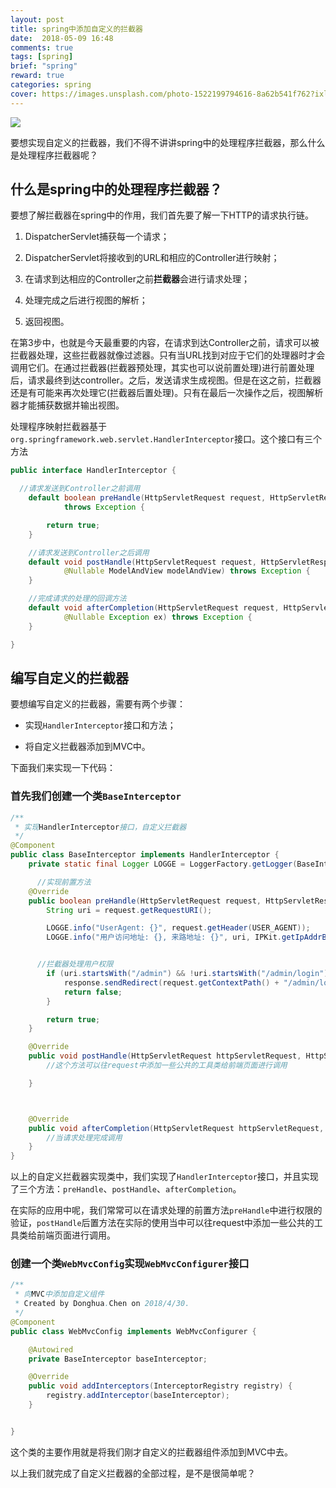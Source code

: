 ```yaml
---
layout: post
title: spring中添加自定义的拦截器
date:  2018-05-09 16:48
comments: true
tags: [spring]
brief: "spring"
reward: true
categories: spring
cover: https://images.unsplash.com/photo-1522199794616-8a62b541f762?ixlib=rb-0.3.5&ixid=eyJhcHBfaWQiOjEyMDd9&s=71b5877630deb9ab5996f91cc61b43f7&auto=format&fit=crop&w=2104&q=80
---
```



![](https://images.unsplash.com/photo-1522199794616-8a62b541f762?ixlib=rb-0.3.5&ixid=eyJhcHBfaWQiOjEyMDd9&s=71b5877630deb9ab5996f91cc61b43f7&auto=format&fit=crop&w=2104&q=80)


要想实现自定义的拦截器，我们不得不讲讲spring中的处理程序拦截器，那么什么是处理程序拦截器呢？
<!--more-->

## 什么是spring中的处理程序拦截器？

要想了解拦截器在spring中的作用，我们首先要了解一下HTTP的请求执行链。

1. DispatcherServlet捕获每一个请求；

2. DispatcherServlet将接收到的URL和相应的Controller进行映射；

3. 在请求到达相应的Controller之前**拦截器**会进行请求处理；

4. 处理完成之后进行视图的解析；

5. 返回视图。

在第3步中，也就是今天最重要的内容，在请求到达Controller之前，请求可以被拦截器处理，这些拦截器就像过滤器。只有当URL找到对应于它们的处理器时才会调用它们。在通过拦截器(拦截器预处理，其实也可以说前置处理)进行前置处理后，请求最终到达controller。之后，发送请求生成视图。但是在这之前，拦截器还是有可能来再次处理它(拦截器后置处理)。只有在最后一次操作之后，视图解析器才能捕获数据并输出视图。

处理程序映射拦截器基于`org.springframework.web.servlet.HandlerInterceptor`接口。这个接口有三个方法

```java
public interface HandlerInterceptor {

  //请求发送到Controller之前调用
    default boolean preHandle(HttpServletRequest request, HttpServletResponse response, Object handler)
            throws Exception {

        return true;
    }

    //请求发送到Controller之后调用
    default void postHandle(HttpServletRequest request, HttpServletResponse response, Object handler,
            @Nullable ModelAndView modelAndView) throws Exception {
    }

    //完成请求的处理的回调方法
    default void afterCompletion(HttpServletRequest request, HttpServletResponse response, Object handler,
            @Nullable Exception ex) throws Exception {
    }

}
```

## 编写自定义的拦截器

要想编写自定义的拦截器，需要有两个步骤：

- 实现``HandlerInterceptor``接口和方法；

- 将自定义拦截器添加到MVC中。

下面我们来实现一下代码：

### 首先我们创建一个类`BaseInterceptor`

```java
/**
 * 实现HandlerInterceptor接口，自定义拦截器
 */
@Component
public class BaseInterceptor implements HandlerInterceptor {
    private static final Logger LOGGE = LoggerFactory.getLogger(BaseInterceptor.class);

      //实现前置方法
    @Override
    public boolean preHandle(HttpServletRequest request, HttpServletResponse response, Object o) throws Exception {
        String uri = request.getRequestURI();

        LOGGE.info("UserAgent: {}", request.getHeader(USER_AGENT));
        LOGGE.info("用户访问地址: {}, 来路地址: {}", uri, IPKit.getIpAddrByRequest(request));


      //拦截器处理用户权限
        if (uri.startsWith("/admin") && !uri.startsWith("/admin/login")) {
            response.sendRedirect(request.getContextPath() + "/admin/login");
            return false;
        }

        return true;
    }

    @Override
    public void postHandle(HttpServletRequest httpServletRequest, HttpServletResponse httpServletResponse, Object o, ModelAndView modelAndView) throws Exception {
        //这个方法可以往request中添加一些公共的工具类给前端页面进行调用

    }



    @Override
    public void afterCompletion(HttpServletRequest httpServletRequest, HttpServletResponse httpServletResponse, Object o, Exception e) throws Exception {
        //当请求处理完成调用
    }
}
```

以上的自定义拦截器实现类中，我们实现了`HandlerInterceptor`接口，并且实现了三个方法：`preHandle`、`postHandle`、`afterCompletion`。

在实际的应用中呢，我们常常可以在请求处理的前置方法``preHandle``中进行权限的验证，`postHandle`后置方法在实际的使用当中可以往request中添加一些公共的工具类给前端页面进行调用。

### 创建一个类`WebMvcConfig`实现`WebMvcConfigurer`接口

```java
/**
 * 向MVC中添加自定义组件
 * Created by Donghua.Chen on 2018/4/30.
 */
@Component
public class WebMvcConfig implements WebMvcConfigurer {

    @Autowired
    private BaseInterceptor baseInterceptor;

    @Override
    public void addInterceptors(InterceptorRegistry registry) {
        registry.addInterceptor(baseInterceptor);
    }


}
```

这个类的主要作用就是将我们刚才自定义的拦截器组件添加到MVC中去。

以上我们就完成了自定义拦截器的全部过程，是不是很简单呢？
